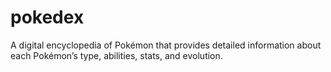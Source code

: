 # pokedex
A digital encyclopedia of Pokémon that provides detailed information about each Pokémon’s type, abilities, stats, and evolution.
